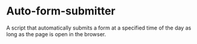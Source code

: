 # Auto-form-submitter
A script that automatically submits a form at a specified time of the day as long as the page is open in the browser.
